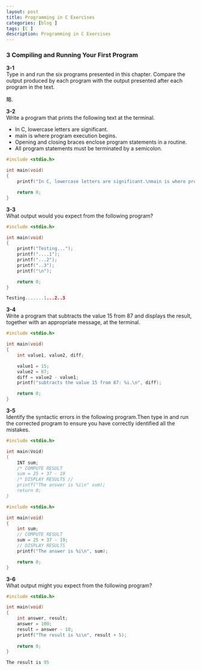 ```yaml
---
layout: post
title: Programming in C Exercises
categories: [blog ]
tags: [C ]
description: Programming in C Exercises
---
```


### 3 Compiling and Running Your First Program

**3-1**  
Type in and run the six programs presented in this chapter. Compare the output produced by each program with the output presented after each program in the text.

略.

**3-2**  
Write a program that prints the following text at the terminal.
* In C, lowercase letters are significant.* main is where program execution begins.* Opening and closing braces enclose program statements in a routine.
* All program statements must be terminated by a semicolon.

```c
#include <stdio.h>

int main(void)
{
    printf("In C, lowercase letters are significant.\nmain is where program execution begins.\nOpening and closing braces enclose program statements in a routine.\nAll program statements must be terminated by a semicolon.\n");

    return 0;
}
```

**3-3**  
What output would you expect from the following program?

```c
#include <stdio.h>
int main(void) 
{    printf("Testing..."); 
    printf("....1"); 
    printf("...2"); 
    printf("..3"); 
    printf("\n");
    return 0; 
}
```

```c
Testing.......1...2..3
```

**3-4**  
Write a program that subtracts the value 15 from 87 and displays the result, together with an appropriate message, at the terminal.

```c
#include <stdio.h>

int main(void)
{
    int value1, value2, diff;

    value1 = 15;
    value2 = 87;
    diff = value2 - value1;
    printf("subtracts the value 15 from 87: %i.\n", diff);

    return 0;
}
```

**3-5**  
Identify the syntactic errors in the following program.Then type in and run the corrected program to ensure you have correctly identified all the mistakes.

```c
#include <stdio.h>

int main(Void)
(
    INT sum;
    /* COMPUTE RESULT
    sum = 25 + 37 - 19
    /* DISPLAY RESULTS //
    printf("The answer is %i\n" sum);
    return 0;
}
```

```c
#include <stdio.h>

int main(void)
{
    int sum;
    // COMPUTE RESULT
    sum = 25 + 37 - 19;
    // DISPLAY RESULTS
    printf("The answer is %i\n", sum);

    return 0;
}
```

**3-6**  
What output might you expect from the following program?

```c
#include <stdio.h>
int main(void) 
{	int answer, result;
	answer = 100;	result = answer - 10;	printf("The result is %i\n", result + 5);
		return 0;
}
```

```c
The result is 95
```

